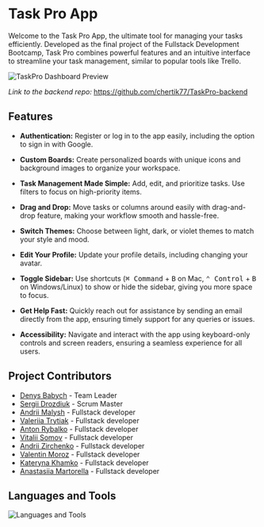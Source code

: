 # Task Pro App

Welcome to the Task Pro App, the ultimate tool for managing your tasks efficiently. Developed as the final project of the Fullstack Development Bootcamp, Task Pro combines powerful features and an intuitive interface to streamline your task management, similar to popular tools like Trello.

![TaskPro Dashboard Preview](https://github.com/user-attachments/assets/aabe9f86-950d-486c-bbc3-9d77111e52e8)

_Link to the backend repo:_ https://github.com/chertik77/TaskPro-backend

## Features

- **Authentication:** Register or log in to the app easily, including the option to sign in with Google.

- **Custom Boards:** Create personalized boards with unique icons and background images to organize your workspace.

- **Task Management Made Simple:** Add, edit, and prioritize tasks. Use filters to focus on high-priority items.

- **Drag and Drop:** Move tasks or columns around easily with drag-and-drop feature, making your workflow smooth and hassle-free.

- **Switch Themes:** Choose between light, dark, or violet themes to match your style and mood.

- **Edit Your Profile:** Update your profile details, including changing your avatar.

- **Toggle Sidebar:** Use shortcuts (<kbd>⌘ Command</kbd> + <kbd>B</kbd> on Mac, <kbd>⌃ Control</kbd> + <kbd>B</kbd> on Windows/Linux) to show or hide the sidebar, giving you more space to focus.

- **Get Help Fast:** Quickly reach out for assistance by sending an email directly from the app, ensuring timely support for any queries or issues.

- **Accessibility:** Navigate and interact with the app using keyboard-only
  controls and screen readers, ensuring a seamless experience for all
  users.

## Project Contributors

- [Denys Babych](https://github.com/chertik77) - Team Leader
- [Sergii Drozdiuk](https://github.com/Sergii-Drozdiuk) - Scrum Master
- [Andrii Malysh](https://github.com/Agmund2002) - Fullstack developer
- [Valeriia Trytiak](https://github.com/Valeriia-Trytiak) - Fullstack developer
- [Anton Rybalko](https://github.com/AntonRybalko777) - Fullstack developer
- [Vitalii Somov](https://github.com/MorskoySom) - Fullstack developer
- [Andrii Zirchenko](https://github.com/Andrey9019) - Fullstack developer
- [Valentin Moroz](https://github.com/Valentun2) - Fullstack developer
- [Kateryna Khamko](https://github.com/Katya982) - Fullstack developer
- [Anastasiia Martorella](https://github.com/Cajamarquina) - Fullstack developer

## Languages and Tools

![Languages and Tools](https://skills.syvixor.com/api/icons?i=ts,react,dndkit,radixui,tanstack,stanjs,axios,datefns,reactdatepicker,reacthookform,valibot,tailwind,gcp,commitlint,eslint,prettier,githubactions,fsd,yarn,vercel,vite,vscode,figma&perline=8)
